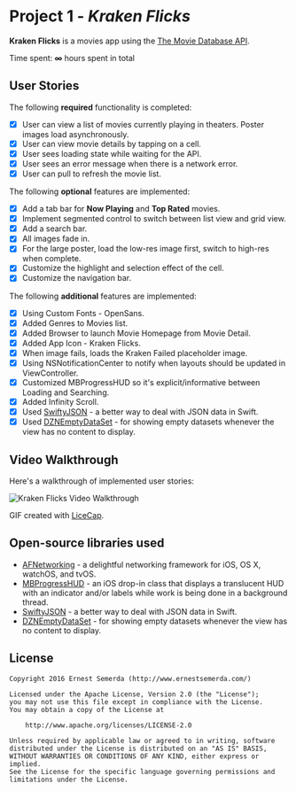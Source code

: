 # Project 1 - *Kraken Flicks*

**Kraken Flicks** is a movies app using the [The Movie Database API](http://docs.themoviedb.apiary.io/#).

Time spent: **∞** hours spent in total

## User Stories

The following **required** functionality is completed:

- [x] User can view a list of movies currently playing in theaters. Poster images load asynchronously.
- [x] User can view movie details by tapping on a cell.
- [x] User sees loading state while waiting for the API.
- [x] User sees an error message when there is a network error.
- [x] User can pull to refresh the movie list.

The following **optional** features are implemented:

- [x] Add a tab bar for **Now Playing** and **Top Rated** movies.
- [x] Implement segmented control to switch between list view and grid view.
- [x] Add a search bar.
- [x] All images fade in.
- [x] For the large poster, load the low-res image first, switch to high-res when complete.
- [x] Customize the highlight and selection effect of the cell.
- [x] Customize the navigation bar.

The following **additional** features are implemented:

- [x] Using Custom Fonts - OpenSans.
- [x] Added Genres to Movies list.
- [x] Added Browser to launch Movie Homepage from Movie Detail.
- [x] Added App Icon - Kraken Flicks.
- [x] When image fails, loads the Kraken Failed placeholder image.
- [x] Using NSNotificationCenter to notify when layouts should be updated in ViewController.
- [x] Customized MBProgressHUD so it's explicit/informative between Loading and Searching.
- [x] Added Infinity Scroll.
- [x] Used [SwiftyJSON](https://github.com/SwiftyJSON/SwiftyJSON) - a better way to deal with JSON data in Swift.
- [x] Used [DZNEmptyDataSet](https://github.com/dzenbot/DZNEmptyDataSet) - for showing empty datasets whenever the view has no content to display.

## Video Walkthrough

Here's a walkthrough of implemented user stories:

<img src='https://github.com/semerda/CodePath-Flicks/blob/master/Assets/flicks-anim-v1.gif' title='Kraken Flicks Video Walkthrough' width='' alt='Kraken Flicks Video Walkthrough' loop=infinite />

GIF created with [LiceCap](http://www.cockos.com/licecap/).

## Open-source libraries used

- [AFNetworking](https://github.com/AFNetworking/AFNetworking) - a delightful networking framework for iOS, OS X, watchOS, and tvOS.
- [MBProgressHUD](https://github.com/jdg/MBProgressHUD) - an iOS drop-in class that displays a translucent HUD with an indicator and/or labels while work is being done in a background thread.
- [SwiftyJSON](https://github.com/SwiftyJSON/SwiftyJSON) - a better way to deal with JSON data in Swift.
- [DZNEmptyDataSet](https://github.com/dzenbot/DZNEmptyDataSet) - for showing empty datasets whenever the view has no content to display.

## License

    Copyright 2016 Ernest Semerda (http://www.ernestsemerda.com/)

    Licensed under the Apache License, Version 2.0 (the "License");
    you may not use this file except in compliance with the License.
    You may obtain a copy of the License at

        http://www.apache.org/licenses/LICENSE-2.0

    Unless required by applicable law or agreed to in writing, software
    distributed under the License is distributed on an "AS IS" BASIS,
    WITHOUT WARRANTIES OR CONDITIONS OF ANY KIND, either express or implied.
    See the License for the specific language governing permissions and
    limitations under the License.